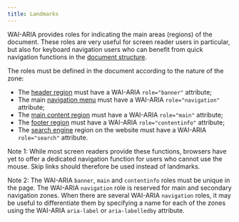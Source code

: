 ```yaml
---
title: Landmarks
---
```


WAI-ARIA provides roles for indicating the main areas (regions) of the document. These roles are very useful for screen reader users in particular, but also for keyboard navigation users who can benefit from quick navigation functions in the [document structure](#document-structure).

The roles must be defined in the document according to the nature of the zone:

- The [header region](#header-region) must have a WAI-ARIA `role="banner"` attribute;
- The main [navigation menu](#menu-and-navigation-bar) must have a WAI-ARIA `role="navigation"` attribute;
- The [main content region](#main-content-region) must have a WAI-ARIA `role="main"` attribute;
- The [footer region](#footer-region) must have a WAI-ARIA `role="contentinfo"` attribute;
- The [search engine](#search-engine-internal-to-a-website) region on the website must have a WAI-ARIA `role="search"` attribute.

Note 1: While most screen readers provide these functions, browsers have yet to offer a dedicated navigation function for users who cannot use the mouse. Skip links should therefore be used instead of landmarks.

Note 2: The WAI-ARIA `banner`, `main` and `contentinfo` roles must be unique in the page. The WAI-ARIA `navigation` role is reserved for main and secondary navigation zones. When there are several WAI-ARIA `navigation` roles, it may be useful to differentiate them by specifying a name for each of the zones using the WAI-ARIA `aria-label` or `aria-labelledby` attribute.
